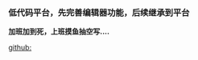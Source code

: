 ### 低代码平台，先完善编辑器功能，后续继承到平台

**加班加到死，上班摸鱼抽空写....**

[github:](https://github.com/mRuoQue/lowcode-editor.git)
